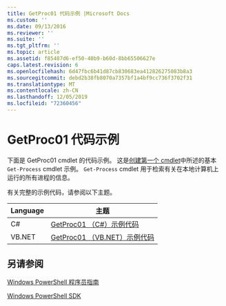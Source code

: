 ```yaml
---
title: GetProc01 代码示例 |Microsoft Docs
ms.custom: ''
ms.date: 09/13/2016
ms.reviewer: ''
ms.suite: ''
ms.tgt_pltfrm: ''
ms.topic: article
ms.assetid: f85487d6-ef50-40b9-b60d-8bb65506627e
caps.latest.revision: 6
ms.openlocfilehash: 6d47fbc6b41d87cb830683ea412826275083b8a3
ms.sourcegitcommit: debd2b38fb8070a7357bf1a4bf9cc736f3702f31
ms.translationtype: MT
ms.contentlocale: zh-CN
ms.lasthandoff: 12/05/2019
ms.locfileid: "72360456"
---
```

# <a name="getproc01-code-samples"></a>GetProc01 代码示例

下面是 GetProc01 cmdlet 的代码示例。 这是[创建第一个 cmdlet](../cmdlet/creating-a-cmdlet-without-parameters.md)中所述的基本 `Get-Process` cmdlet 示例。 `Get-Process` cmdlet 用于检索有关在本地计算机上运行的所有进程的信息。

有关完整的示例代码，请参阅以下主题。

|Language|主题|
|--------------|-----------|
|C#|[GetProc01 （C#）示例代码](./getproc01-csharp-sample-code.md)|
|VB.NET|[GetProc01 （VB.NET）示例代码](./getproc01-vb-net-sample-code.md)|

## <a name="see-also"></a>另请参阅

[Windows PowerShell 程序员指南](./windows-powershell-programmer-s-guide.md)

[Windows PowerShell SDK](../windows-powershell-reference.md)